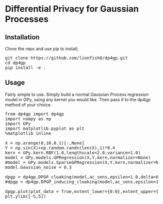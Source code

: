 # Differential Privacy for Gaussian Processes

## Installation

Clone the repo and use pip to install;

<pre>
git clone https://github.com/lionfish0/dp4gp.git
cd dp4gp
pip install -e .
</pre>

## Usage

Fairly simple to use. Simply build a normal Gaussian Process regression model in GPy, using any kernel you would like. Then pass it to the dp4gp method of your choice.

<pre>
from dp4gp import dp4gp
import numpy as np
import GPy
import matplotlib.pyplot as plt
%matplotlib inline

X = np.arange(0,10,0.1)[:,None]
Y = np.sin(X)+np.random.randn(len(X),1)*0.4
kern = GPy.kern.RBF(1.0,lengthscale=2.0,variance=1.0)
model = GPy.models.GPRegression(X,Y,kern,normalizer=None)
#model = GPy.models.SparseGPRegression(X,Y,kern,normalizer=None)
model.Gaussian_noise = 0.3

dpgp = dp4gp.DPGP_cloaking(model,ac_sens,epsilon=1.0,delta=0.01)
#dpgp = dp4gp.DPGP_inducing_cloaking(model,ac_sens,epsilon=1.0,delta=0.01)

dpgp.plot(plot_data = True,extent_lower={0:0},extent_upper={0:20},Nits=100,confidencescale=[1.0]);
plt.ylim([-5,5])
</pre>


